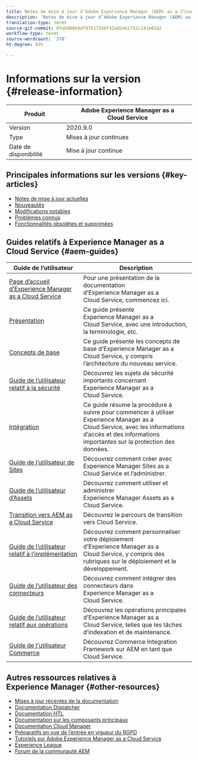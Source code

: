 ```yaml
---
title: Notes de mise à jour d’Adobe Experience Manager (AEM) as a Cloud Service.
description: 'Notes de mise à jour d’Adobe Experience Manager (AEM) as a Cloud Service. '
translation-type: tm+mt
source-git-commit: 0fa6d88b4df97b17256f42ad2eb1752c141e02a2
workflow-type: tm+mt
source-wordcount: '378'
ht-degree: 93%

---
```



# Informations sur la version {#release-information}

| Produit | Adobe Experience Manager as a Cloud Service |
|---|---|
| Version | 2020.9.0 |
| Type | Mises à jour continues |
| Date de disponibilité | Mise à jour continue |

## Principales informations sur les versions {#key-articles}

* [Notes de mise à jour actuelles](/help/release-notes/release-notes-cloud/release-notes-current.md)
* [Nouveautés](what-is-new.md)
* [Modifications notables](aem-cloud-changes.md)
* [Problèmes connus](known-issues.md)
* [Fonctionnalités obsolètes et supprimées](deprecated-removed-features.md)

## Guides relatifs à Experience Manager as a Cloud Service {#aem-guides}

| Guide de l’utilisateur | Description |
|---|---|
| [Page d’accueil d’Experience Manager as a Cloud Service](/help/landing/home.md) | Pour une présentation de la documentation d’Experience Manager as a Cloud Service, commencez ici. |
| [Présentation](/help/overview/home.md) | Ce guide présente Experience Manager as a Cloud Service, avec une introduction, la terminologie, etc. |
| [Concepts de base](/help/core-concepts/home.md) | Ce guide présente les concepts de base d’Experience Manager as a Cloud Service, y compris l’architecture du nouveau service. |
| [Guide de l’utilisateur relatif à la sécurité](/help/security/home.md) | Découvrez les sujets de sécurité importants concernant Experience Manager as a Cloud Service. |
| [Intégration](/help/onboarding/home.md) | Ce guide résume la procédure à suivre pour commencer à utiliser Experience Manager as a Cloud Service, avec les informations d’accès et des informations importantes sur la protection des données. |
| [Guide de l’utilisateur de Sites](/help/sites-cloud/home.md) | Découvrez comment créer avec Experience Manager Sites as a Cloud Service et l’administrer. |
| [Guide de l’utilisateur d’Assets](/help/assets/home.md) | Découvrez comment utiliser et administrer Experience Manager Assets as a Cloud Service. |
| [Transition vers AEM as a Cloud Service](/help/move-to-cloud-service/home.md) | Découvrez le parcours de transition vers Cloud Service. |
| [Guide de l’utilisateur relatif à l’implémentation](/help/implementing/home.md) | Découvrez comment personnaliser votre déploiement d’Experience Manager as a Cloud Service, y compris des rubriques sur le déploiement et le développement. |
| [Guide de l’utilisateur des connecteurs](/help/connectors/home.md) | Découvrez comment intégrer des connecteurs dans Experience Manager as a Cloud Service. |
| [Guide de l’utilisateur relatif aux opérations](/help/operations/home.md) | Découvrez les opérations principales d’Experience Manager as a Cloud Service, telles que les tâches d’indexation et de maintenance. |
| [Guide de l&#39;utilisateur Commerce](/help/commerce-cloud/home.md) | Découvrez Commerce Integration Framework sur AEM en tant que Cloud Service. |

## Autres ressources relatives à Experience Manager {#other-resources}

* [Mises à jour récentes de la documentation](https://helpx.adobe.com/fr/experience-manager/documentation-updates.html#AEMasaCloudService)
* [Documentation Dispatcher](/help/implementing/dispatcher/overview.md)
* [Documentation HTL](https://docs.adobe.com/content/help/fr-FR/experience-manager-htl/using/overview.html)
* [Documentation sur les composants principaux](https://docs.adobe.com/content/help/fr-FR/experience-manager-core-components/using/introduction.html)
* [Documentation Cloud Manager](https://docs.adobe.com/content/help/en/experience-manager-cloud-service/onboarding/getting-access/cloud-service-programs/first-time-login.html)
* [Préparatifs en vue de l’entrée en vigueur du RGPD](/help/onboarding/data-privacy-and-protection-readiness/aem-readiness.md)
* [Tutoriels sur Adobe Experience Manager as a Cloud Service](https://docs.adobe.com/content/help/en/experience-manager-learn/cloud-service/overview.html)
* [Experience League](https://guided.adobe.com/?promoid=K42KVXHD&amp;mv=other#solutions/experience-manager)
* [Forum de la communauté AEM](https://forums.adobe.com/community/experience-cloud/marketing-cloud/experience-manager)
